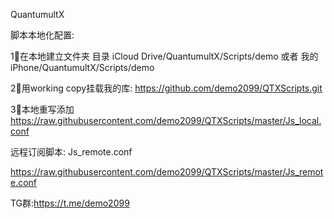 QuantumultX



脚本本地化配置:

1⃣️在本地建立文件夹 目录 iCloud Drive/QuantumultX/Scripts/demo 或者 我的iPhone/QuantumultX/Scripts/demo

2⃣️用working copy挂载我的库: https://github.com/demo2099/QTXScripts.git 

3⃣️本地重写添加  https://raw.githubusercontent.com/demo2099/QTXScripts/master/Js_local.conf

远程订阅脚本:
Js_remote.conf

https://raw.githubusercontent.com/demo2099/QTXScripts/master/Js_remote.conf

TG群:https://t.me/demo2099
